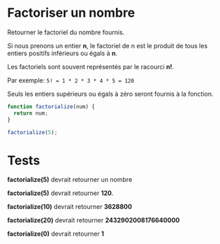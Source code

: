 # Factoriser un nombre

Retourner le factoriel du nombre fournis.

Si nous prenons un entier **n**, le factoriel de n est le produit de tous les entiers positifs inférieurs ou égals à **n**.

Les factoriels sont souvent représentés par le racourci **n!**.

Par exemple: ``5! = 1 * 2 * 3 * 4 * 5 = 120``

Seuls les entiers supérieurs ou égals à zéro seront fournis à la fonction.

```js
function factorialize(num) {
  return num;
}

factorialize(5);
```

# Tests

**factorialize(5)** devrait retourner un nombre

**factorialize(5)** devrait retourner **120**.

**factorialize(10)** devrait retourner **3628800**

**factorialize(20)** devrait retourner **2432902008176640000**

**factorialize(0)** devrait retourner **1**
